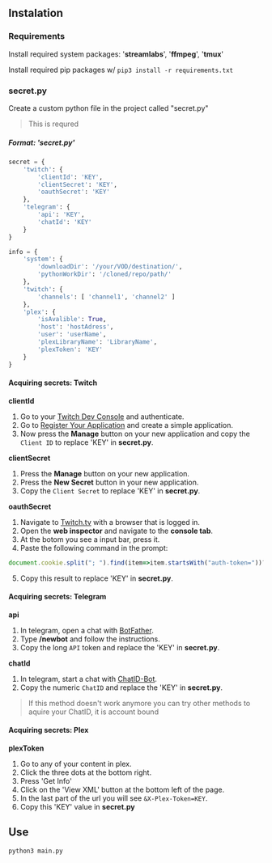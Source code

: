 ## Instalation

### Requirements

Install required system packages: '**streamlabs**', '**ffmpeg**', '**tmux**'

Install required pip packages w/ `pip3 install -r requirements.txt`

### secret.py
Create a custom python file in the project called "secret.py"
> This is requred

##### Format: 'secret.py'

```python
secret = {
	'twitch': {
		'clientId': 'KEY',
		'clientSecret': 'KEY',
		'oauthSecret': 'KEY'
	},
	'telegram': {
		'api': 'KEY',
		'chatId': 'KEY'
	}
}

info = {
	'system': {
		'downloadDir': '/your/VOD/destination/',
		'pythonWorkDir': '/cloned/repo/path/'
	},
	'twitch': {
		'channels': [ 'channel1', 'channel2' ]
	},
	'plex': {
		'isAvalible': True,
		'host': 'hostAdress',
		'user': 'userName',
		'plexLibraryName': 'LibraryName',
		'plexToken': 'KEY'
	}
}
```
#### Acquiring secrets: Twitch
**clientId**

1. Go to your [Twitch Dev Console](https://dev.twitch.tv/console) and authenticate.
2. Go to [Register Your Application](https://dev.twitch.tv/console/apps/create) and create a simple application.
3. Now press the **Manage** button on your new application and copy the `Client ID` to replace 'KEY' in **secret.py**.

**clientSecret**

1. Press the **Manage** button on your new application.
2. Press the **New Secret** button in your new application.
3. Copy the `Client Secret` to replace 'KEY' in **secret.py**.

**oauthSecret**

1. Navigate to [Twitch.tv](https://twitch.tv) with a browser that is logged in.
2. Open the **web inspector** and navigate to the **console tab**.
3. At the botom you see a input bar, press it.
4. Paste the following command in the prompt:
	
```JavaScript
document.cookie.split("; ").find(item=>item.startsWith("auth-token="))?.split("=")[1]
```

5. Copy this result to replace 'KEY' in **secret.py**.

#### Acquiring secrets: Telegram
**api**

1. In telegram, open a chat with [BotFather](https://telegram.me/botfather).
2. Type **/newbot** and follow the instructions.
3. Copy the long `API` token and replace the 'KEY' in **secret.py**.

**chatId**

1. In telegram, start a chat with [ChatID-Bot](https://telegram.me/cid_bot).
2. Copy the numeric `ChatID` and replace the 'KEY' in **secret.py**.

> If this method doesn't work anymore you can try other methods to aquire your ChatID, it is account bound
#### Acquiring secrets: Plex
**plexToken**

1. Go to any of your content in plex.
2. Click the three dots at the bottom right.
3. Press 'Get Info'
4. Click on the 'View XML' button at the bottom left of the page.
5. In the last part of the url you will see `&X-Plex-Token=KEY`.
6. Copy this 'KEY' value in **secret.py**

## Use

`python3 main.py`
